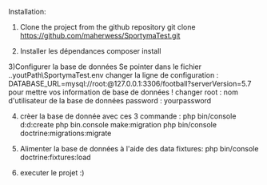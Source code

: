 Installation:

1) Clone the project from the github repository
git clone https://github.com/maherwess/SportymaTest.git

2) Installer les dépendances
composer install

3)Configurer la base de données
Se pointer dans le fichier ..youtPath\SportymaTest\.env
changer la ligne de configuration :
DATABASE_URL=mysql://root:@127.0.0.1:3306/football?serverVersion=5.7
pour mettre vos information de base de données !
changer
root : nom d'utilisateur de la base de données
password : yourpassword

4) crèer la base de donnée avec ces 3 commande :
php bin/console d:d:create
php bin.console make:migration
php bin/console doctrine:migrations:migrate

3) Alimenter la base de données à l'aide des data fixtures:
php bin/console doctrine:fixtures:load

4) executer le projet :) 